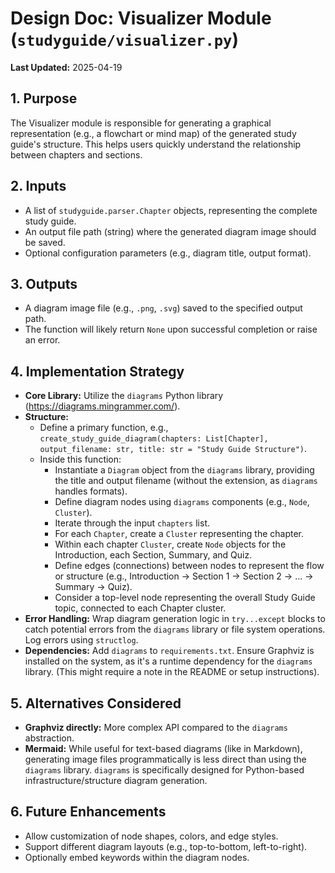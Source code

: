# Design Doc: Visualizer Module (`studyguide/visualizer.py`)

**Last Updated:** 2025-04-19

## 1. Purpose

The Visualizer module is responsible for generating a graphical representation (e.g., a flowchart or mind map) of the generated study guide's structure. This helps users quickly understand the relationship between chapters and sections.

## 2. Inputs

-   A list of `studyguide.parser.Chapter` objects, representing the complete study guide.
-   An output file path (string) where the generated diagram image should be saved.
-   Optional configuration parameters (e.g., diagram title, output format).

## 3. Outputs

-   A diagram image file (e.g., `.png`, `.svg`) saved to the specified output path.
-   The function will likely return `None` upon successful completion or raise an error.

## 4. Implementation Strategy

-   **Core Library:** Utilize the `diagrams` Python library (https://diagrams.mingrammer.com/).
-   **Structure:**
    -   Define a primary function, e.g., `create_study_guide_diagram(chapters: List[Chapter], output_filename: str, title: str = "Study Guide Structure")`.
    -   Inside this function:
        -   Instantiate a `Diagram` object from the `diagrams` library, providing the title and output filename (without the extension, as `diagrams` handles formats).
        -   Define diagram nodes using `diagrams` components (e.g., `Node`, `Cluster`).
        -   Iterate through the input `chapters` list.
        -   For each `Chapter`, create a `Cluster` representing the chapter.
        -   Within each chapter `Cluster`, create `Node` objects for the Introduction, each Section, Summary, and Quiz.
        -   Define edges (connections) between nodes to represent the flow or structure (e.g., Introduction -> Section 1 -> Section 2 -> ... -> Summary -> Quiz).
        -   Consider a top-level node representing the overall Study Guide topic, connected to each Chapter cluster.
-   **Error Handling:** Wrap diagram generation logic in `try...except` blocks to catch potential errors from the `diagrams` library or file system operations. Log errors using `structlog`.
-   **Dependencies:** Add `diagrams` to `requirements.txt`. Ensure Graphviz is installed on the system, as it's a runtime dependency for the `diagrams` library. (This might require a note in the README or setup instructions).

## 5. Alternatives Considered

-   **Graphviz directly:** More complex API compared to the `diagrams` abstraction.
-   **Mermaid:** While useful for text-based diagrams (like in Markdown), generating image files programmatically is less direct than using the `diagrams` library. `diagrams` is specifically designed for Python-based infrastructure/structure diagram generation.

## 6. Future Enhancements

-   Allow customization of node shapes, colors, and edge styles.
-   Support different diagram layouts (e.g., top-to-bottom, left-to-right).
-   Optionally embed keywords within the diagram nodes.
